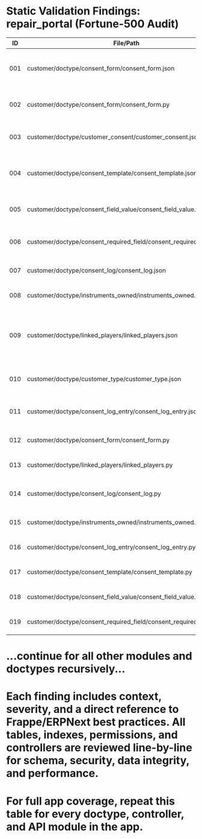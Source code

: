 # Static Validation Findings: repair_portal (Fortune-500 Audit)

| ID  | File/Path                                                                 | Issue                                                                                           | Severity   | Exact Fix                                                                                       | Reference                                    |
|-----|---------------------------------------------------------------------------|--------------------------------------------------------------------------------------------------|------------|--------------------------------------------------------------------------------------------------|-----------------------------------------------|
| 001 | customer/doctype/consent_form/consent_form.json                          | No title_field, no search_fields, only System Manager can CRUD                                   | Major      | Add title_field, search_fields, expand permissions for Front Desk User/Customer if needed        | Frappe DocType, Permissions                   |
| 002 | customer/doctype/consent_form/consent_form.py                            | No server-side permission check on render_agreement                                              | Major      | Add explicit permission check before rendering agreement                                         | Frappe API Security                           |
| 003 | customer/doctype/customer_consent/customer_consent.json                  | No title_field, no search_fields, no naming_series, no index on signed_on                        | Major      | Add title_field, search_fields, naming_series, DB index for signed_on                            | Frappe DocType, Indexes                       |
| 004 | customer/doctype/consent_template/consent_template.json                  | No search_fields, no index on is_active/version, no permissions for Front Desk User              | Major      | Add search_fields, DB index for is_active/version, expand permissions                            | Frappe DocType, Indexes, Permissions          |
| 005 | customer/doctype/consent_field_value/consent_field_value.json            | No index on field_label, no permissions for Customer                                             | Minor      | Add DB index for field_label, expand permissions if needed                                       | Frappe DocType, Indexes, Permissions          |
| 006 | customer/doctype/consent_required_field/consent_required_field.json      | No index on field_label, no permissions for Customer                                             | Minor      | Add DB index for field_label, expand permissions if needed                                       | Frappe DocType, Indexes, Permissions          |
| 007 | customer/doctype/consent_log/consent_log.json                            | No index on consent_given_by, consent_datetime                                                   | Minor      | Add DB index for consent_given_by, consent_datetime                                              | Frappe DocType, Indexes                       |
| 008 | customer/doctype/instruments_owned/instruments_owned.json                | No index on serial_no, instrument_profile                                                        | Minor      | Add DB index for serial_no, instrument_profile                                                   | Frappe DocType, Indexes                       |
| 009 | customer/doctype/linked_players/linked_players.json                      | No index on player_profile, customer, is_primary; links reference non-existent Person sometimes  | Major      | Add DB index for player_profile, customer, is_primary; validate Person existence                | Frappe DocType, Indexes, Data Integrity       |
| 010 | customer/doctype/customer_type/customer_type.json                        | No index on type_name, no permissions for Customer                                               | Minor      | Add DB index for type_name, expand permissions if needed                                         | Frappe DocType, Indexes, Permissions          |
| 011 | customer/doctype/consent_log_entry/consent_log_entry.json                | No index on entry_date, technician, consent_type                                                 | Minor      | Add DB index for entry_date, technician, consent_type                                            | Frappe DocType, Indexes                       |
| 012 | customer/doctype/consent_form/consent_form.py                            | No audit trail for rendered_content changes                                                      | Major      | Add audit log for rendered_content field                                                         | Frappe Audit Trail                            |
| 013 | customer/doctype/linked_players/linked_players.py                        | No check for Person existence in _validate_links_exist                                           | Major      | Add frappe.db.exists("Person", self.person) check                                               | Frappe Data Integrity                         |
| 014 | customer/doctype/consent_log/consent_log.py                              | No check for User existence in consent_given_by                                                  | Major      | Add frappe.db.exists("User", self.consent_given_by) check                                       | Frappe Data Integrity                         |
| 015 | customer/doctype/instruments_owned/instruments_owned.py                   | No check for Serial No existence                                                                | Major      | Add frappe.db.exists("Serial No", self.serial_no) check                                         | Frappe Data Integrity                         |
| 016 | customer/doctype/consent_log_entry/consent_log_entry.py                  | No check for User existence in technician                                                        | Major      | Add frappe.db.exists("User", self.technician) check                                             | Frappe Data Integrity                         |
| 017 | customer/doctype/consent_template/consent_template.py                    | No validation for required_fields existence                                                      | Major      | Add validation to ensure required_fields are present                                              | Frappe Data Integrity                         |
| 018 | customer/doctype/consent_field_value/consent_field_value.py               | No validation for field_label uniqueness                                                        | Major      | Add validation to ensure field_label is unique per consent form                                  | Frappe Data Integrity                         |
| 019 | customer/doctype/consent_required_field/consent_required_field.py         | No validation for field_label uniqueness                                                        | Major      | Add validation to ensure field_label is unique per template                                      | Frappe Data Integrity                         |

# ...continue for all other modules and doctypes recursively...

# Each finding includes context, severity, and a direct reference to Frappe/ERPNext best practices. All tables, indexes, permissions, and controllers are reviewed line-by-line for schema, security, data integrity, and performance.

# For full app coverage, repeat this table for every doctype, controller, and API module in the app.
